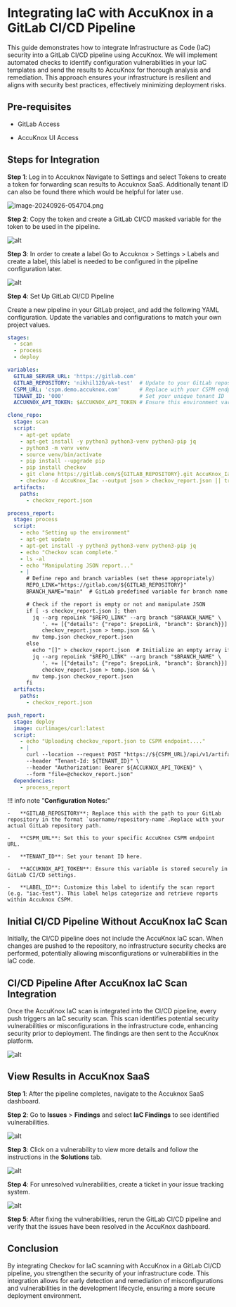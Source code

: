 # Integrating IaC with AccuKnox in a GitLab CI/CD Pipeline

This guide demonstrates how to integrate Infrastructure as Code (IaC) security into a GitLab CI/CD pipeline using AccuKnox. We will implement automated checks to identify configuration vulnerabilities in your IaC templates and send the results to AccuKnox for thorough analysis and remediation. This approach ensures your infrastructure is resilient and aligns with security best practices, effectively minimizing deployment risks.

## **Pre-requisites**

- GitLab Access

- AccuKnox UI Access

## **Steps for Integration**

**Step 1**: Log in to Accuknox Navigate to Settings and select Tokens to create a token for forwarding scan results to Accuknox SaaS. Additionally tenant ID can also be found there which would be helpful for later use.

![image-20240926-054704.png](images/gitlab-pipeline-iac-scan/1.png)

**Step 2**: Copy the token and create a GitLab CI/CD masked variable for the token to be used in the pipeline.

![alt](images/gitlab-pipeline-iac-scan/2.png)

**Step 3**: In order to create a label Go to Accuknox > Settings > Labels and create a label, this label is needed to be configured in the pipeline configuration later.

![alt](images/gitlab-pipeline-iac-scan/3.png)

**Step 4**: Set Up GitLab CI/CD Pipeline

Create a new pipeline in your GitLab project, and add the following YAML configuration. Update the variables and configurations to match your own project values.

```yaml
stages:
  - scan
  - process
  - deploy

variables:
  GITLAB_SERVER_URL: 'https://gitlab.com'
  GITLAB_REPOSITORY: 'nikhil120/ak-test'  # Update to your GitLab repository
  CSPM_URL: 'cspm.demo.accuknox.com'      # Replace with your CSPM endpoint
  TENANT_ID: '000'                        # Set your unique tenant ID
  ACCUKNOX_API_TOKEN: $ACCUKNOX_API_TOKEN # Ensure this environment variable is set

clone_repo:
  stage: scan
  script:
    - apt-get update
    - apt-get install -y python3 python3-venv python3-pip jq
    - python3 -m venv venv
    - source venv/bin/activate
    - pip install --upgrade pip
    - pip install checkov
    - git clone https://gitlab.com/${GITLAB_REPOSITORY}.git AccuKnox_Iac
    - checkov -d AccuKnox_Iac --output json > checkov_report.json || true
  artifacts:
    paths:
      - checkov_report.json

process_report:
  stage: process
  script:
    - echo "Setting up the environment"
    - apt-get update
    - apt-get install -y python3 python3-venv python3-pip jq
    - echo "Checkov scan complete."
    - ls -al
    - echo "Manipulating JSON report..."
    - |
      # Define repo and branch variables (set these appropriately)
      REPO_LINK="https://gitlab.com/${GITLAB_REPOSITORY}"
      BRANCH_NAME="main"  # GitLab predefined variable for branch name

      # Check if the report is empty or not and manipulate JSON
      if [ -s checkov_report.json ]; then
        jq --arg repoLink "$REPO_LINK" --arg branch "$BRANCH_NAME" \
           '. += [{"details": {"repo": $repoLink, "branch": $branch}}]' \
           checkov_report.json > temp.json && \
        mv temp.json checkov_report.json
      else
        echo "[]" > checkov_report.json  # Initialize an empty array if the file is empty
        jq --arg repoLink "$REPO_LINK" --arg branch "$BRANCH_NAME" \
           '. += [{"details": {"repo": $repoLink, "branch": $branch}}]' \
           checkov_report.json > temp.json && \
        mv temp.json checkov_report.json
      fi
  artifacts:
    paths:
      - checkov_report.json

push_report:
  stage: deploy
  image: curlimages/curl:latest
  script:
    - echo "Uploading checkov_report.json to CSPM endpoint...."
    - |
      curl --location --request POST "https://${CSPM_URL}/api/v1/artifact/?tenant_id=${TENANT_ID}&data_type=IAC&label_id=iactest&save_to_s3=false" \
      --header "Tenant-Id: ${TENANT_ID}" \
      --header "Authorization: Bearer ${ACCUKNOX_API_TOKEN}" \
      --form "file=@checkov_report.json"
  dependencies:
    - process_report
```

!!! info note "**Configuration Notes:**"

    -   **GITLAB_REPOSITORY**: Replace this with the path to your GitLab repository in the format `username/repository-name`.Replace with your actual GitLab repository path.

    -   **CSPM_URL**: Set this to your specific AccuKnox CSPM endpoint URL.

    -   **TENANT_ID**: Set your tenant ID here.

    -   **ACCUKNOX_API_TOKEN**: Ensure this variable is stored securely in GitLab CI/CD settings.

    -   **LABEL_ID**: Customize this label to identify the scan report (e.g. "iac-test"). This label helps categorize and retrieve reports within Accuknox CSPM.

## **Initial CI/CD Pipeline Without AccuKnox IaC Scan**

Initially, the CI/CD pipeline does not include the AccuKnox IaC scan. When changes are pushed to the repository, no infrastructure security checks are performed, potentially allowing misconfigurations or vulnerabilities in the IaC code.

## **CI/CD Pipeline After AccuKnox IaC Scan Integration**

Once the AccuKnox IaC scan is integrated into the CI/CD pipeline, every push triggers an IaC security scan. This scan identifies potential security vulnerabilities or misconfigurations in the infrastructure code, enhancing security prior to deployment. The findings are then sent to the AccuKnox platform.

![alt](images/gitlab-pipeline-iac-scan/4.png)

## **View Results in AccuKnox SaaS**

**Step 1**: After the pipeline completes, navigate to the Accuknox SaaS dashboard.

**Step 2**: Go to **Issues** > **Findings** and select **IaC Findings** to see identified vulnerabilities.

![alt](images/gitlab-pipeline-iac-scan/5.png)

**Step 3**: Click on a vulnerability to view more details and follow the instructions in the **Solutions** tab.

![alt](images/gitlab-pipeline-iac-scan/6.png)

**Step 4**: For unresolved vulnerabilities, create a ticket in your issue tracking system.

![alt](images/gitlab-pipeline-iac-scan/7.png)

**Step 5**: After fixing the vulnerabilities, rerun the GitLab CI/CD pipeline and verify that the issues have been resolved in the AccuKnox dashboard.

## **Conclusion**

By integrating Checkov for IaC scanning with AccuKnox in a GitLab CI/CD pipeline, you strengthen the security of your infrastructure code. This integration allows for early detection and remediation of misconfigurations and vulnerabilities in the development lifecycle, ensuring a more secure deployment environment.

